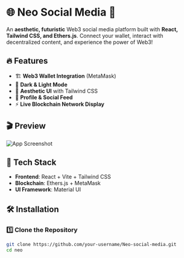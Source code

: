 # 🌐 Neo Social Media 🚀  

An **aesthetic, futuristic** Web3 social media platform built with **React, Tailwind CSS, and Ethers.js**. Connect your wallet, interact with decentralized content, and experience the power of Web3!  

## 🔥 Features  
- 🏗 **Web3 Wallet Integration** (MetaMask)  
- 🎨 **Dark & Light Mode**  
- 🌈 **Aesthetic UI** with Tailwind CSS  
- 📸 **Profile & Social Feed**  
- ⚡ **Live Blockchain Network Display**  

## 🎬 Preview  
![App Screenshot](https://your-image-link.com/screenshot.png)  

## 🚀 Tech Stack  
- **Frontend**: React + Vite + Tailwind CSS  
- **Blockchain**: Ethers.js + MetaMask  
- **UI Framework**: Material UI  

## 🛠 Installation  

### 1️⃣ Clone the Repository  
```bash
git clone https://github.com/your-username/Neo-social-media.git  
cd neo  
